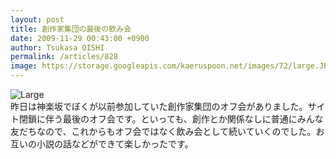 ```yaml
---
layout: post
title: 創作家集団の最後の飲み会
date: 2009-11-29 00:43:00 +0900
author: Tsukasa OISHI
permalink: /articles/828
image: https://storage.googleapis.com/kaeruspoon.net/images/72/large.JPG?1300879569
---
```



![Large](https://storage.googleapis.com/kaeruspoon.net/images/72/large.JPG?1300879569)  
昨日は神楽坂でぼくが以前参加していた創作家集団のオフ会がありました。サイト閉鎖に伴う最後のオフ会です。といっても、創作とか関係なしに普通にみんな友だちなので、これからもオフ会ではなく飲み会として続いていくのでした。お互いの小説の話などができて楽しかったです。  

